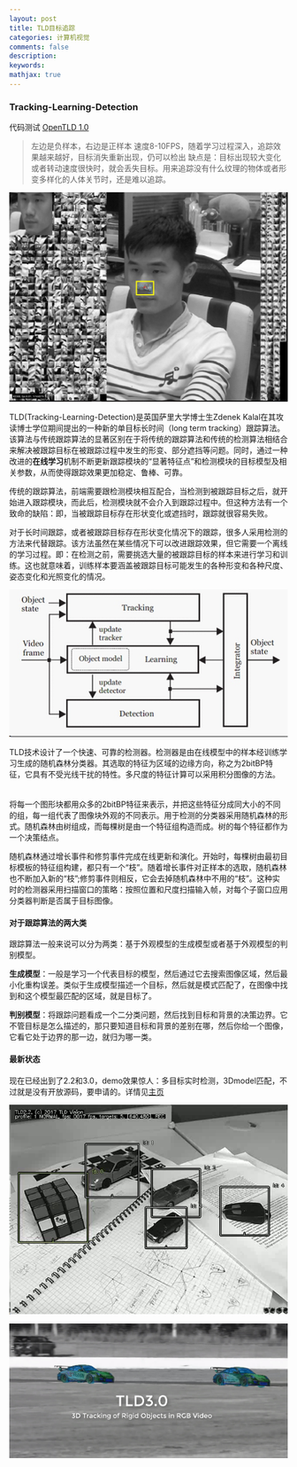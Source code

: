 ```yaml
---
layout: post
title: TLD目标追踪
categories: 计算机视觉
comments: false
description: 
keywords: 
mathjax: true
---
```

### Tracking-Learning-Detection

代码测试 [OpenTLD 1.0](https://github.com/zk00006/OpenTLD)
> 左边是负样本，右边是正样本
> 速度8-10FPS，随着学习过程深入，追踪效果越来越好，目标消失重新出现，仍可以检出
> 缺点是：目标出现较大变化或者转动速度很快时，就会丢失目标。用来追踪没有什么纹理的物体或者形变多样化的人体关节时，还是难以追踪。

![](/images/blog/2018-04-02-21-58-25.jpg)


TLD(Tracking-Learning-Detection)是英国萨里大学博士生Zdenek Kalal在其攻读博士学位期间提出的一种新的单目标长时间（long term tracking）跟踪算法。该算法与传统跟踪算法的显著区别在于将传统的跟踪算法和传统的检测算法相结合来解决被跟踪目标在被跟踪过程中发生的形变、部分遮挡等问题。同时，通过一种改进的**在线学习**机制不断更新跟踪模块的“显著特征点”和检测模块的目标模型及相关参数，从而使得跟踪效果更加稳定、鲁棒、可靠。

传统的跟踪算法，前端需要跟检测模块相互配合，当检测到被跟踪目标之后，就开始进入跟踪模块，而此后，检测模块就不会介入到跟踪过程中。但这种方法有一个致命的缺陷：即，当被跟踪目标存在形状变化或遮挡时，跟踪就很容易失败。

对于长时间跟踪，或者被跟踪目标存在形状变化情况下的跟踪，很多人采用检测的方法来代替跟踪。该方法虽然在某些情况下可以改进跟踪效果，但它需要一个离线的学习过程。即：在检测之前，需要挑选大量的被跟踪目标的样本来进行学习和训练。这也就意味着，训练样本要涵盖被跟踪目标可能发生的各种形变和各种尺度、姿态变化和光照变化的情况。

![](/images/blog/2018-04-02-22-17-02.jpg)

TLD技术设计了一个快速、可靠的检测器。检测器是由在线模型中的样本经训练学习生成的随机森林分类器。其选取的特征为区域的边缘方向，称之为2bitBP特征，它具有不受光线干扰的特性。多尺度的特征计算可以采用积分图像的方法。 　　

将每一个图形块都用众多的2bitBP特征来表示，并把这些特征分成同大小的不同的组，每一组代表了图像块外观的不同表示。用于检测的分类器采用随机森林的形式。随机森林由树组成，而每棵树是由一个特征组构造而成。树的每个特征都作为一个决策结点。 　　

随机森林通过增长事件和修剪事件完成在线更新和演化。开始时，每棵树由最初目标模板的特征组构建，都只有一个“枝”。随着增长事件对正样本的选取，随机森林也不断加入新的“枝”;修剪事件则相反，它会去掉随机森林中不用的“枝”。这种实时的检测器采用扫描窗口的策略：按照位置和尺度扫描输入帧，对每个子窗口应用分类器判断是否属于目标图像。 

#### 对于跟踪算法的两大类

跟踪算法一般来说可以分为两类：基于外观模型的生成模型或者基于外观模型的判别模型。

**生成模型**：一般是学习一个代表目标的模型，然后通过它去搜索图像区域，然后最小化重构误差。类似于生成模型描述一个目标，然后就是模式匹配了，在图像中找到和这个模型最匹配的区域，就是目标了。

**判别模型**：将跟踪问题看成一个二分类问题，然后找到目标和背景的决策边界。它不管目标是怎么描述的，那只要知道目标和背景的差别在哪，然后你给一个图像，它看它处于边界的那一边，就归为哪一类。

#### 最新状态
现在已经出到了2.2和3.0，demo效果惊人：多目标实时检测，3Dmodel匹配，不过就是没有开放源码，要申请的。详情见[主页](http://www.tldvision.com/tld2.html)

![](/images/blog/2018-04-02-22-25-06.jpg)


![](/images/blog/2018-04-02-22-27-09.jpg)
